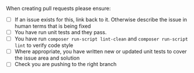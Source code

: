 When creating pull requests please ensure:

 - [ ] If an issue exists for this, link back to it. Otherwise describe the issue in human terms that is being fixed
 - [ ] You have run unit tests and they pass.
 - [ ] You have run `composer run-script lint-clean` and `composer run-script lint` to verify code style
 - [ ] Where appropriate, you have written new or updated unit tests to cover the issue area and solution
 - [ ] Check you are pushing to the right branch
